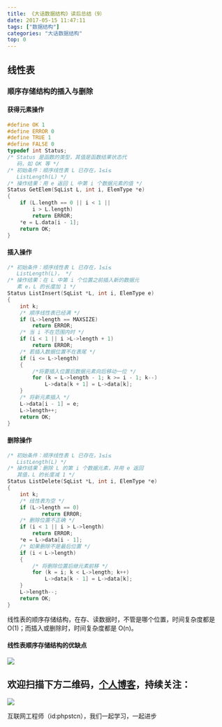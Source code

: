 ```yaml
---
title: 《大话数据结构》读后总结（9）
date: 2017-05-15 11:47:11
tags: ["数据结构"]
categories: "大话数据结构"
top: 0
---
```


## 线性表

### 顺序存储结构的插入与删除

#### 获得元素操作

```c
#define OK 1
#define ERROR 0
#define TRUE 1
#define FALSE 0
typedef int Status;
/* Status 是函数的类型，其值是函数结果状态代
   码，如 OK 等 */
/* 初始条件：顺序线性表 L 已存在，1≤i≤
   ListLength(L) */
/* 操作结果：用 e 返回 L 中第 i 个数据元素的值 */
Status GetElem(SqList L, int i, ElemType *e)
{
    if (L.length == 0 || i < 1 ||
        i > L.length)
        return ERROR;
    *e = L.data[i - 1];
    return OK;
}
```

#### 插入操作

```c
/* 初始条件：顺序线性表 L 已存在，1≤i≤
   ListLength(L)， */
/* 操作结果：在 L 中第 i 个位置之前插入新的数据元
   素 e，L 的长度加 1 */
Status ListInsert(SqList *L, int i, ElemType e)
{
    int k;
    /* 顺序线性表已经满 */
    if (L->length == MAXSIZE)
        return ERROR;
    /* 当 i 不在范围内时 */
    if (i < 1 || i >L->length + 1)
        return ERROR;
    /* 若插入数据位置不在表尾 */
    if (i <= L->length)
    {
        /*将要插入位置后数据元素向后移动一位 */
        for (k = L->length - 1; k >= i - 1; k--)
            L->data[k + 1] = L->data[k];
    }
    /* 将新元素插入 */
    L->data[i - 1] = e;
    L->length++;
    return OK;
}
```

#### 删除操作

```c
/* 初始条件：顺序线性表 L 已存在，1≤i≤
   ListLength(L) */
/* 操作结果：删除 L 的第 i 个数据元素，并用 e 返回
   其值，L 的长度减 1 */
Status ListDelete(SqList *L, int i, ElemType *e)
{
    int k;
    /* 线性表为空 */
    if (L->length == 0)
           return ERROR;
    /* 删除位置不正确 */
    if (i < 1 || i > L->length)
        return ERROR;
    *e = L->data[i - 1];
    /* 如果删除不是最后位置 */
    if (i < L->length)
    {
        /* 将删除位置后继元素前移 */
        for (k = i; k < L->length; k++)
            L->data[k - 1] = L->data[k];
    }
    L->length--;
    return OK;
}
```

线性表的顺序存储结构，在存、读数据时，不管是哪个位置，时间复杂度都是 O(1)；而插入或删除时，时间复杂度都是 O(n)。

#### 线性表顺序存储结构的优缺点

![](http://ww1.sinaimg.cn/large/a616b9a4gy1g4y0hmhqpkj20w00g40tf.jpg)

## 欢迎扫描下方二维码，[个人博客](https://www.phpst.cn)，持续关注：

![](https://ww1.sinaimg.cn/large/a616b9a4gy1g4xzv954a4j20760763yo.jpg)

互联网工程师（id:phpstcn），我们一起学习，一起进步
